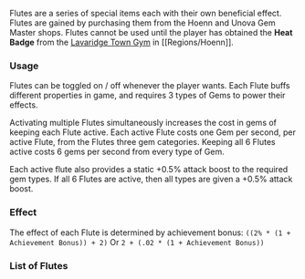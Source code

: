 Flutes are a series of special items each with their own beneficial effect. Flutes are gained by purchasing them from the Hoenn and Unova Gem Master shops. Flutes cannot be used until the player has obtained the **Heat Badge** from the [Lavaridge Town Gym](#!Gyms/Lavaridge_Town) in [[Regions/Hoenn]].

### Usage
Flutes can be toggled on / off whenever the player wants. Each Flute buffs different properties in game, and requires 3 types of Gems to power their effects.

Activating multiple Flutes simultaneously increases the cost in gems of keeping each Flute active. Each active Flute costs one Gem per second, per active Flute, from the Flutes three gem categories. Keeping all 6 Flutes active costs 6 gems per second from every type of Gem.

Each active flute also provides a static +0.5% attack boost to the required gem types. If all 6 Flutes are active, then all types are given a +0.5% attack boost.

### Effect

The effect of each Flute is determined by achievement bonus:
`((2% * (1 + Achievement Bonus)) + 2)`
Or
`2 + (.02 * (1 + Achievement Bonus))`

### List of Flutes